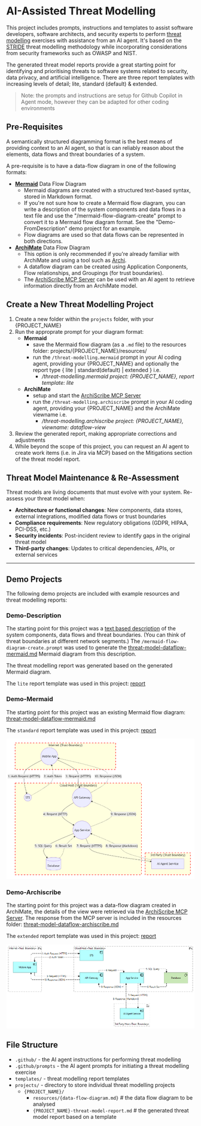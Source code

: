 # AI-Assisted Threat Modelling

This project includes prompts, instructions and templates to assist software developers, software architects, and security experts to perform [threat modelling](https://en.wikipedia.org/wiki/Threat_model) exercises with assistance from an AI agent. It's based on the [STRIDE](https://en.wikipedia.org/wiki/STRIDE_model) threat modelling methodology while incorporating considerations from security frameworks such as OWASP and NIST.

The generated threat model reports provide a great starting point for identifying and prioritising threats to software systems related to security, data privacy, and artificial intelligence. There are three report templates with increasing levels of detail; lite, standard (default) & extended.

> Note: the prompts and instructions are setup for Github Copilot in Agent mode, however they can be adapted for other coding environments

## Pre-Requisites

A semantically structured diagramming format is the best means of providing context to an AI agent, so that is can reliably reason about the elements, data flows and threat boundaries of a system.

A pre-requisite is to have a data-flow diagram in one of the following formats:
- [**Mermaid**](https://mermaid.js.org/) Data Flow Diagram
    - Mermaid diagrams are created with a structured text-based syntax, stored in Markdown format. 
    - If you're not sure how to create a Mermaid flow diagram, you can write a description of the system components and data flows in a text file and use the "/mermaid-flow-diagram-create" prompt to convert it to a Mermaid flow diagram format. See the "Demo-FromDescription" demo project for an example.
    - Flow diagrams are used so that data flows can be represented in both directions.
- [**ArchiMate**](https://www.opengroup.org/archimate-forum/archimate-overview) Data Flow Diagram
    - This option is only recommended if you're already familiar with ArchiMate and using a tool such as [Archi](https://www.archimatetool.com/).
    - A dataflow diagram can be created using Application Conponents, Flow relationships, and Groupings (for trust boundaries).
    - The [ArchiScribe MCP Server](https://github.com/dclnbrght/archiscribe-mcp) can be used with an AI agent to retrieve information directly from an ArchiMate model.

## Create a New Threat Modelling Project

1. Create a new folder within the `projects` folder, with your {PROJECT_NAME}
2. Run the approprate prompt for your diagram format:
    - **Mermaid**
        - save the Mermaid flow diagram (as a `.md` file) to the resources folder: projects/{PROJECT_NAME}/resources/
        - run the `/threat-modelling.mermaid` prompt in your AI coding agent, providing your {PROJECT_NAME} and optionally the report type { lite | standard(default) | extended } i.e.
            - */threat-modelling.mermaid project: {PROJECT_NAME}, report template: lite*
    - **ArchiMate**
        - setup and start the [ArchiScribe MCP Server](https://github.com/dclnbrght/archiscribe-mcp)
        - run the `/threat-modelling.archiscribe` prompt in your AI coding agent, providing your {PROJECT_NAME} and the ArchiMate viewname i.e.
            - */threat-modelling.archiscribe project: {PROJECT_NAME}, viewname: dataflow-view*
3. Review the generated report, making appropriate corrections and adjustments
4. While beyond the scope of this project, you can request an AI agent to create work items (i.e. in Jira via MCP) based on the Mitigations section of the threat model report.

## Threat Model Maintenance & Re-Assessment

Threat models are living documents that must evolve with your system. Re-assess your threat model when:

- **Architecture or functional changes**: New components, data stores, external integrations, modified data flows or trust boundaries
- **Compliance requirements**: New regulatory obligations (GDPR, HIPAA, PCI-DSS, etc.)
- **Security incidents**: Post-incident review to identify gaps in the original threat model
- **Third-party changes**: Updates to critical dependencies, APIs, or external services

---

## Demo Projects

The following demo projects are included with example resources and threat modelling reports:

### Demo-Description

The starting point for this project was a [text based description](projects/Demo-FromDescription/resources/threat-model-dataflow-description.txt) of the system components, data flows and threat boundaries. (You can think of threat boundaries at different network segments.) The `/mermaid-flow-diagram-create.prompt` was used to generate the [threat-model-dataflow-mermaid.md](projects/Demo-FromDescription/resources/threat-model-dataflow-mermaid.md) Mermaid diagram from this description.

The threat modelling report was generated based on the generated Mermaid diagram. 

The `lite` report template was used in this project: [report](projects/Demo-FromDescription/threat-model-Demo-FromDescription-20250928-lite.md)

### Demo-Mermaid

The starting point for this project was an existing Mermaid flow diagram:  [threat-model-dataflow-mermaid.md](projects/Demo-FromMermaid/resources/threat-model-dataflow-mermaid.md)

The `standard` report template was used in this project: [report](projects/Demo-FromMermaid/threat-model-Demo-FromMermaid-20250928-standard.md)

![Dataflow Mermaid Diagram](images/threat-model-dataflow-mermaid.png)

### Demo-Archiscribe

The starting point for this project was a data-flow diagram created in ArchiMate, the details of the view were retrieved via the [ArchiScribe MCP Server](https://github.com/dclnbrght/archiscribe-mcp). The response from the MCP server is included in the resources folder: [threat-model-dataflow-archiscribe.md](projects/Demo-FromArchiScribe/resources/threat-model-dataflow-archiscribe.md)

The `extended` report template was used in this project: [report](projects/Demo-FromArchiScribe/threat-model-Demo-FromArchiScribe-20250928-extended.md)

![Dataflow ArchiMate Diagram](images/threat-model-dataflow-archimate.png)

## File Structure

- `.github/` - the AI agent instructions for performing threat modelling
- `.github/prompts` - the AI agent prompts for initiating a threat modelling exercise
- `templates/` - threat modelling report templates
- `projects/` - directory to store individual threat modelling projects
    - `{PROJECT_NAME}/`
        - `resources/{data-flow-diagram.md}`        # the data flow diagram to be analysed
        - `{PROJECT_NAME}-threat-model-report.md`   # the generated threat model report based on a template